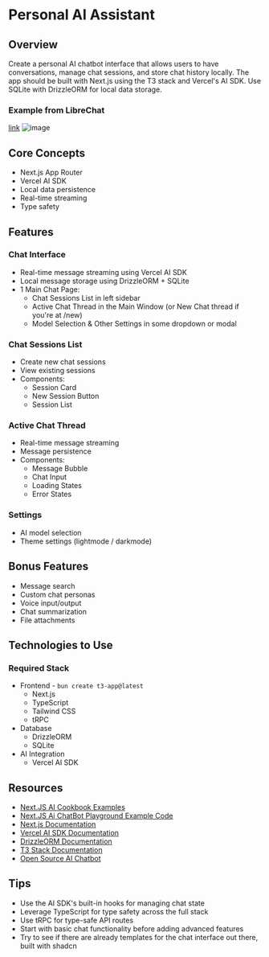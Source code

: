 # Personal AI Assistant

## Overview
Create a personal AI chatbot interface that allows users to have conversations, manage chat sessions, and store chat history locally. The app should be built with Next.js using the T3 stack and Vercel's AI SDK. Use SQLite with DrizzleORM for local data storage.

### Example from LibreChat
[link](https://librechat-librechat.hf.space/c/new)
![image](https://github.com/user-attachments/assets/df663db2-62fa-48a8-b182-cc07fa3b0dc8)


## Core Concepts
* Next.js App Router
* Vercel AI SDK
* Local data persistence
* Real-time streaming
* Type safety

## Features

### Chat Interface
* Real-time message streaming using Vercel AI SDK
* Local message storage using DrizzleORM + SQLite
* 1 Main Chat Page:
  * Chat Sessions List in left sidebar
  * Active Chat Thread in the Main Window (or New Chat thread if you're at /new)
  * Model Selection & Other Settings in some dropdown or modal

### Chat Sessions List
* Create new chat sessions
* View existing sessions
* Components:
  * Session Card
  * New Session Button
  * Session List

### Active Chat Thread
* Real-time message streaming
* Message persistence
* Components:
  * Message Bubble
  * Chat Input
  * Loading States
  * Error States

### Settings
* AI model selection
* Theme settings (lightmode / darkmode)

## Bonus Features
* Message search
* Custom chat personas
* Voice input/output
* Chat summarization
* File attachments

## Technologies to Use

### Required Stack
* Frontend - `bun create t3-app@latest`
  * Next.js
  * TypeScript
  * Tailwind CSS
  * tRPC
* Database
  * DrizzleORM
  * SQLite
* AI Integration
  * Vercel AI SDK

## Resources
* [Next.JS AI Cookbook Examples](https://sdk.vercel.ai/cookbook)
* [Next.JS Ai ChatBot Playground Example Code](https://sdk.vercel.ai/playground/anthropic:claude-v3-sonnet)
* [Next.js Documentation](https://nextjs.org/docs)
* [Vercel AI SDK Documentation](https://sdk.vercel.ai/docs)
* [DrizzleORM Documentation](https://orm.drizzle.team/docs/overview)
* [T3 Stack Documentation](https://create.t3.gg/)
* [Open Source AI Chatbot](https://github.com/danny-avila/LibreChat)

## Tips
* Use the AI SDK's built-in hooks for managing chat state
* Leverage TypeScript for type safety across the full stack
* Use tRPC for type-safe API routes
* Start with basic chat functionality before adding advanced features
* Try to see if there are already templates for the chat interface out there, built with shadcn
